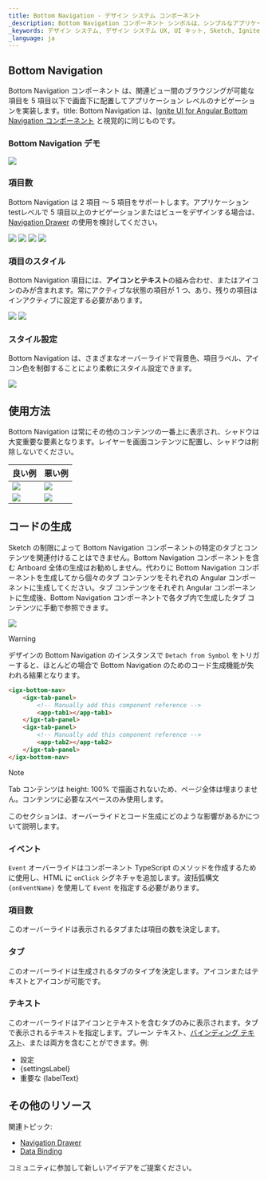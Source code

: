 ```yaml
---
title: Bottom Navigation - デザイン システム コンポーネント
_description: Bottom Navigation コンポーネント シンボルは、シンプルなアプリケーション レベルのナビゲーションのデザインに使用します。
_keywords: デザイン システム, デザイン システム UX, UI キット, Sketch, Ignite UI for Angular, Sketch to Angular, Angular, Angular デザイン システム, Sketch からコードをエクスポート, Angular 用のデザイン キット, Sketch HTML, Sketch to HTML, Sketch UI キット
_language: ja
---
```


## Bottom Navigation

Bottom Navigation コンポーネント は、関連ビュー間のブラウジングが可能な項目を 5 項目以下で画面下に配置してアプリケーション レベルのナビゲーションを実装します。title: Bottom Navigation は、[Ignite UI for Angular Bottom Navigation コンポーネント](https://jp.infragistics.com/products/ignite-ui-angular/angular/components/tabbar.html) と視覚的に同じものです。

### Bottom Navigation デモ

<img src="../images/bottom-nav_demo.png" srcset="../images/bottom-nav_demo@2x.png 2x" />

### 項目数

Bottom Navigation は 2 項目 ～ 5 項目をサポートします。アプリケーション testレベルで 5 項目以上のナビゲーションまたはビューをデザインする場合は、[Navigation Drawer](nav-drawer.md) の使用を検討してください。

<img src="../images/bottom-nav_items2.png" srcset="../images/bottom-nav_items2@2x.png 2x" />
<img src="../images/bottom-nav_items3.png" srcset="../images/bottom-nav_items3@2x.png 2x" />
<img src="../images/bottom-nav_items4.png" srcset="../images/bottom-nav_items4@2x.png 2x" />
<img src="../images/bottom-nav_items5.png" srcset="../images/bottom-nav_items5@2x.png 2x" />

### 項目のスタイル

Bottom Navigation 項目には、**アイコンとテキスト**の組み合わせ、またはアイコンのみが含まれます。常にアクティブな状態の項目が 1 つ、あり、残りの項目はインアクティブに設定する必要があります。

<img src="../images/bottom-nav_icon&text.png" srcset="../images/bottom-nav_icon&text@2x.png 2x" />
<img src="../images/bottom-nav_icon.png" srcset="../images/bottom-nav_icon@2x.png 2x" />

### スタイル設定

Bottom Navigation は、さまざまなオーバーライドで背景色、項目ラベル、アイコン色を制御することにより柔軟にスタイル設定できます。

<img src="../images/bottom-nav_styling.png" srcset="../images/bottom-nav_styling@2x.png 2x" />

## 使用方法

Bottom Navigation は常にその他のコンテンツの一番上に表示され、シャドウは大変重要な要素となります。レイヤーを画面コンテンツに配置し、シャドウは削除しないでください。

| 良い例                                                                                     |悪い例                                                                                      |
| -------------------------------------------------------------------------------------- | ------------------------------------------------------------------------------------------ |
| <img src="../images/bottom-nav_do1.png" srcset="../images/bottom-nav_do1@2x.png 2x" />|<img src="../images/bottom-nav_dont1.png" srcset="../images/bottom-nav_dont1@2x.png 2x" /> |
| <img src="../images/bottom-nav_do2.png" srcset="../images/bottom-nav_do2@2x.png 2x" />|<img src="../images/bottom-nav_dont2.png" srcset="../images/bottom-nav_dont2@2x.png 2x" /> |

## コードの生成

Sketch の制限によって Bottom Navigation コンポーネントの特定のタブとコンテンツを関連付けることはできません。Bottom Navigation コンポーネントを含む Artboard 全体の生成はお勧めしません。代わりに Bottom Navigation コンポーネントを生成してから個々のタブ コンテンツをそれぞれの Angular コンポーネントに生成してください。タブ コンテンツをそれぞれ Angular コンポーネントに生成後、Bottom Navigation コンポーネントで各タブ内で生成したタブ コンテンツに手動で参照できます。

<img src="../images/bottom-nav_limitation.png" />

> [!WARNING]
> デザインの Bottom Navigation のインスタンスで `Detach from Symbol` をトリガーすると、ほとんどの場合で Bottom Navigation のためのコード生成機能が失われる結果となります。

```html
<igx-bottom-nav>
    <igx-tab-panel>
        <!-- Manually add this component reference -->
        <app-tab1></app-tab1>
    </igx-tab-panel>
    <igx-tab-panel>
        <!-- Manually add this component reference -->
        <app-tab2></app-tab2>
    </igx-tab-panel>
</igx-bottom-nav>
```

> [!Note]
> Tab コンテンツは height: 100% で描画されないため、ページ全体は埋まりません。コンテンツに必要なスペースのみ使用します。

このセクションは、オーバーライドとコード生成にどのような影響があるかについて説明します。

### イベント

`Event` オーバーライドはコンポーネント TypeScript のメソッドを作成するために使用し、HTML に `onClick` シグネチャを追加します。波括弧構文 `{onEventName}` を使用して `Event` を指定する必要があります。

### 項目数

このオーバーライドは表示されるタブまたは項目の数を決定します。

### タブ

このオーバーライドは生成されるタブのタイプを決定します。アイコンまたはテキストとアイコンが可能です。

### テキスト

このオーバーライドはアイコンとテキストを含むタブのみに表示されます。タブで表示されるテキストを指定します。プレーン テキスト、[バインディング テキスト](../codegen/data-binding.md)、または両方を含むことができます。例:

- 設定
- {settingsLabel}
- 重要な {labelText}

## その他のリソース

関連トピック:

- [Navigation Drawer](nav-drawer.md)
- [Data Binding](../codegen/data-binding.md)
  <div class="divider--half"></div>

コミュニティに参加して新しいアイデアをご提案ください。


